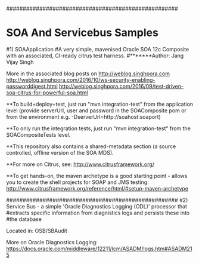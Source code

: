 ####################################################
# SOA And Servicebus Samples
#1) SOAApplication
#A very simple, mavenised Oracle SOA 12c Composite with an associated, CI-ready citrus test harness.
#*******Author: Jang Vijay  Singh

More in the associated blog posts on http://weblog.singhpora.com
http://weblog.singhpora.com/2016/10/ws-security-enabling-passworddigest.html
http://weblog.singhpora.com/2016/09/test-driven-soa-citrus-for-powerful-soa.html

**To build+deploy+test, just run "mvn integration-test" from the application level
(provide serverUrl, user and password in the 
SOAComposite pom or from the environment e.g. -DserverUrl=http://soahost:soaport)

**To only run the integration tests, just run "mvn integration-test" from the SOACompositeTests level. 

**This repository also contains a shared-metadata section (a source controlled, offline version 
of the SOA MDS). 

**For more on Citrus, see:
http://www.citrusframework.org/

**To get hands-on, the maven archetype is a good starting point - allows you to create the shell
projects for SOAP and JMS testing:
http://www.citrusframework.org/reference/html/#setup-maven-archetype

####################################################
#2) Service Bus - a simple 'Oracle Diagnostics Logging (ODL)' processor that
#extracts specific information from diagnistics logs and persists these into 
#the database 

Located in: OSB/SBAudit

More on Oracle Diagnostics Logging:
https://docs.oracle.com/middleware/12211/lcm/ASADM/logs.htm#ASADM215
